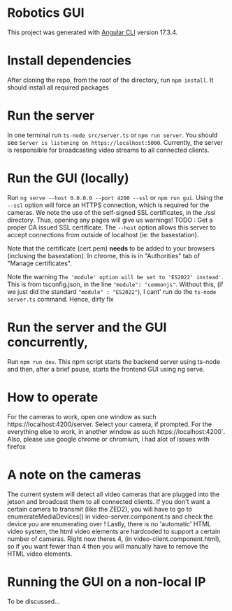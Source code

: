 # Robotics GUI
This project was generated with [Angular CLI](https://github.com/angular/angular-cli) version 17.3.4.

# Install dependencies
After cloning the repo, from the root of the directory, run
`npm install`. It should install all required packages

# Run the server
In one terminal
run `ts-node src/server.ts` or `npm run server`. You should see
`Server is listening on https://localhost:5000`. Currently, the server is responsible for broadcasting video streams to all connected clients.

# Run the GUI (locally)
Run `ng serve --host 0.0.0.0 --port 4200 --ssl` or `npm run gui`. Using the `--ssl` option will force an HTTPS connection, which is required for the cameras. We note the use of the self-signed 
SSL certificates, in the ./ssl directory. Thus, opening any pages will give us warnings! TODO : Get a proper CA issued SSL certificate.
The `--host` option allows this server to accept connections from outside of
localhost (ie: the basestation).

Note that the certificate (cert.pem) **needs** to be added to your browsers
(inclusing the basestation).
In chrome, this is in "Authorities" tab of "Manage certificates".

Note the warning `The 'module' option will be set to 'ES2022' instead'`. This is from tsconfig.json, in the line `"module": "commonjs"`.
Without this, (if we just did the standard `"module" : "ES2022"`), I cant' run do the `ts-node server.ts` command. Hence, dirty fix

# Run the server and the GUI concurrently,
Run `npm run dev`. This npm script starts the backend server using ts-node and then, after a brief pause, starts the frontend GUI using ng serve.

# How to operate
For the cameras to work, open one window as such
https://localhost:4200/server. Select your camera, if prompted.
For the everything else to work, in another window as such
https://localhost:4200`. Also, please use google chrome or chromium, i had alot of issues with firefox

# A note on the cameras
The current system will detect all video cameras that are plugged into the jetson and broadcast them to all connected clients. If you don't want a certain camera to transmit (like the ZED2), you will have to go to enumerateMediaDevices() in video-server.component.ts and check the device you are enumerating over ! Lastly, there is no 'automatic' HTML video system, the html video elements are hardcoded to support a certain number of cameras. Right now theres 4, (in video-client.component.html), so if you want fewer than 4 then you will manually have to remove the HTML video elements.  

# Running the GUI on a non-local IP
To be discussed...


